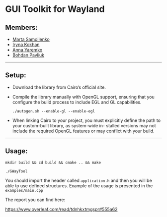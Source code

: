 # GUI Toolkit for Wayland

## Members: 
- [Marta Samoilenko](https://github.com/MartaSamoilenkoPn)
- [Iryna Kokhan](https://github.com/ironiss)
- [Anna Yaremko](https://github.com/moisamidi)
- [Bohdan Pavliuk](https://github.com/BohdanPavliuk)

---
## Setup:
- Download the library from Cairo’s official site.
- Compile the library manually with OpenGL support,
ensuring that you configure the build process to include EGL
and GL capabilities.

  ```
  ./autogen.sh --enable-gl --enable-egl
  ```
- When linking Cairo to your project, you must explicitly
define the path to your custom-built library, as system-wide in-
stalled versions may not include the required OpenGL features
or may conflict with your build.

---
## Usage:
```
mkdir build && cd build && cmake .. && make
```

```
./GWayTool
```

You should import the header called `application.h` and then you will be able to use defined structures. Example of the usage is presented in the `examples/main.cpp`

The report you can find here:

https://www.overleaf.com/read/tdnhkxtmgspr#555a62
